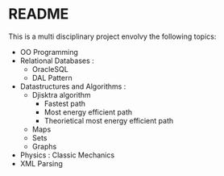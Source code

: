 # README #

This is a multi disciplinary project envolvy the following topics:
* OO Programming
* Relational Databases :
  * OracleSQL
  * DAL Pattern
* Datastructures and Algorithms : 
  * Djisktra algorithm
    * Fastest path
    * Most energy efficient path
    * Theorietical most energy efficient path
  * Maps
  * Sets
  * Graphs
* Physics : Classic Mechanics
* XML Parsing
